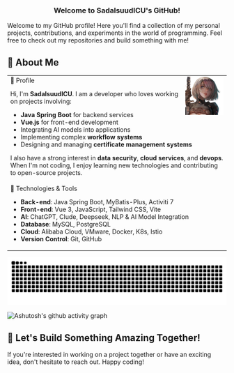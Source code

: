 <div align="center" style="top: 0">
  <h3>Welcome to SadalsuudICU's GitHub!</h1>
</div>

Welcome to my GitHub profile! Here you'll find a collection of my personal projects, contributions, and experiments in the world of programming. Feel free to check out my repositories and build something with me!


## 📖 About Me

<table>
<tr><td>
🐳 Profile
<!-- <img align="right" width="88" src="https://avatars.githubusercontent.com/u/45090349?v=4" /> -->
<img align="right" width="88" src="/user-240207-removebg.png" />


Hi, I'm **SadalsuudICU**. I am a developer who loves working on projects involving:
- **Java Spring Boot** for backend services
- **Vue.js** for front-end development
- Integrating AI models into applications
- Implementing complex **workflow systems**
- Designing and managing **certificate management systems**

I also have a strong interest in **data security**, **cloud services**, and **devops**. When I'm not coding, I enjoy learning new technologies and contributing to open-source projects.
</td></tr>

<tr><td>
🔧 Technologies & Tools

- **Back-end**: Java Spring Boot, MyBatis-Plus, Activiti 7
- **Front-end**: Vue 3, JavaScript, Tailwind CSS, Vite
- **AI**: ChatGPT, Clude, Deepseek, NLP & AI Model Integration
- **Database**: MySQL, PostgreSQL
- **Cloud**: Alibaba Cloud, VMware, Docker, K8s, Istio
- **Version Control**: Git, GitHub

</td></tr>

</table>

<picture>
  <source media="(prefers-color-scheme: dark)" srcset="https://raw.githubusercontent.com/SadalsuudICU/SadalsuudICU/output/github-contribution-grid-snake-dark.svg">
  <source media="(prefers-color-scheme: light)" srcset="https://raw.githubusercontent.com/SadalsuudICU/SadalsuudICU/output/github-contribution-grid-snake.svg">
  <img alt="github contribution grid snake animation" src="https://raw.githubusercontent.com/SadalsuudICU/SadalsuudICU/output/github-contribution-grid-snake.svg">
</picture>


![Ashutosh's github activity graph](https://github-readme-activity-graph.vercel.app/graph?username=SadalsuudICU&bg_color=100e0e&color=f2f2f2&line=f0a8eb&point=787878&area=true&hide_border=true)


## 🚀 Let's Build Something Amazing Together!

If you're interested in working on a project together or have an exciting idea, don't hesitate to reach out. Happy coding!

